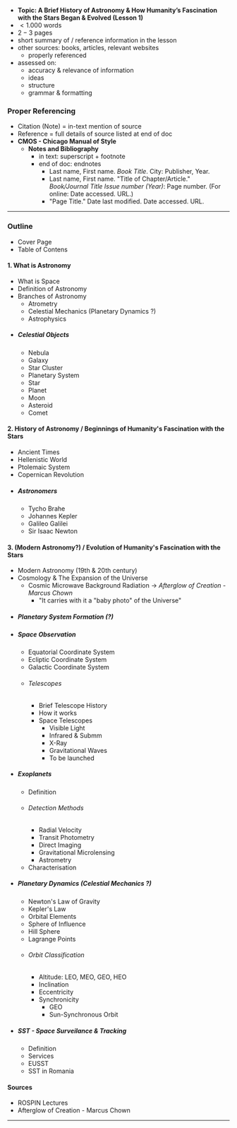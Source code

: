 - **Topic: A Brief History of Astronomy & How Humanity’s Fascination with the Stars Began & Evolved (Lesson 1)**
- $< 1.000$ words
- $2-3$ pages
- short summary of / reference information in the lesson
- other sources: books, articles, relevant websites
	- properly referenced
- assessed on:
	- accuracy & relevance of information
	- ideas
	- structure
	- grammar & formatting

### Proper Referencing
- Citation (Note) = in-text mention of source
- Reference = full details of source listed at end of doc
- **CMOS - Chicago Manual of Style**
	- **Notes and Bibliography**
		- in text: superscript + footnote
		- end of doc: endnotes
			- Last name, First name. *Book Title*. City: Publisher, Year.
			- Last name, First name. "Title of Chapter/Article." *Book/Journal Title Issue number (Year)*: Page number. (For online: Date accessed. URL.)
			- "Page Title." Date last modified. Date accessed. URL.

---

### Outline

- Cover Page
- Table of Contens

#### 1. What is Astronomy
- What is Space
- Definition of Astronomy
- Branches of Astronomy
	- Atrometry
	- Celestial Mechanics (Planetary Dynamics ?)
	- Astrophysics
- ##### Celestial Objects
	- Nebula
	- Galaxy
	- Star Cluster
	- Planetary System
	- Star
	- Planet
	- Moon
	- Asteroid
	- Comet

#### 2. History of Astronomy / Beginnings of Humanity's Fascination with the Stars
- Ancient Times
- Hellenistic World
- Ptolemaic System
- Copernican Revolution
- ##### Astronomers
	- Tycho Brahe
	- Johannes Kepler
	- Galileo Galilei
	- Sir Isaac Newton

#### 3. (Modern Astronomy?) / Evolution of Humanity's Fascination with the Stars
- Modern Astronomy (19th & 20th century)
- Cosmology & The Expansion of the Universe
	- Cosmic Microwave Background Radiation -> *Afterglow of Creation - Marcus Chown*
		- "It carries with it a "baby photo" of the Universe"
- ##### Planetary System Formation (?)
- ##### Space Observation
	- Equatorial Coordinate System
	- Ecliptic Coordinate System
	- Galactic Coordinate System
	- ###### Telescopes
		- Brief Telescope History
		- How it works
		- Space Telescopes
			- Visible Light
			- Infrared & Submm
			- X-Ray
			- Gravitational Waves
			- To be launched
- ##### Exoplanets
	- Definition
	- ###### Detection Methods
		- Radial Velocity
		- Transit Photometry
		- Direct Imaging
		- Gravitational Microlensing
		- Astrometry
	- Characterisation
- ##### Planetary Dynamics (Celestial Mechanics ?)
	- Newton's Law of Gravity
	- Kepler's Law
	- Orbital Elements
	- Sphere of Influence
	- Hill Sphere
	- Lagrange Points
	- ###### Orbit Classification
		- Altitude: LEO, MEO, GEO, HEO
		- Inclination
		- Eccentricity
		- Synchronicity
			- GEO
			- Sun-Synchronous Orbit
- ##### SST - Space Surveilance & Tracking
	- Definition
	- Services
	- EUSST
	- SST in Romania

#### Sources
- ROSPIN Lectures
- Afterglow of Creation - Marcus Chown

---
